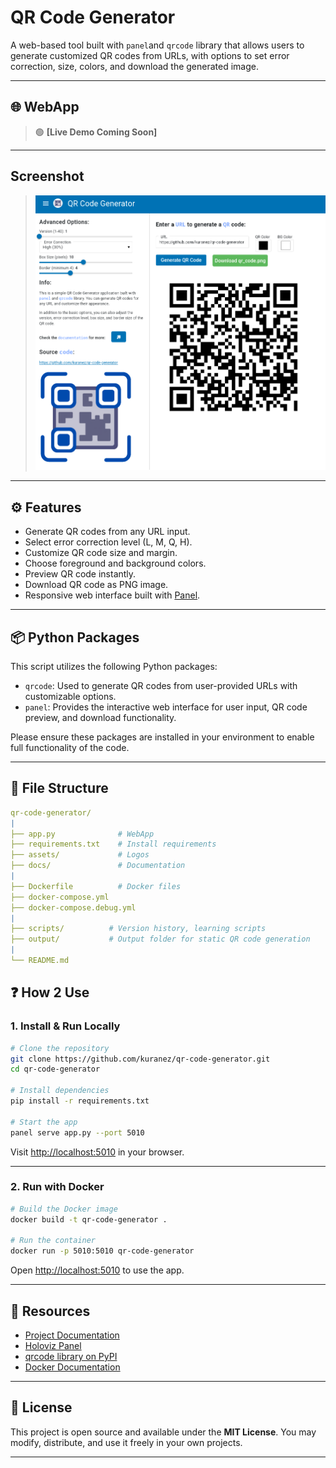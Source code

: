 # QR Code Generator
A web-based tool built with `panel`and `qrcode` library that allows users to generate customized QR codes from URLs, with options to set error correction, size, colors, and download the generated image.

---

## 🌐 WebApp 

> 🟢 **[Live Demo Coming Soon]**

---

## Screenshot

> ![webapp.png](https://raw.githubusercontent.com/kuranez/qr-code-generator/refs/heads/main/screenshots/webapp.png)

---

## ⚙️ Features

- Generate QR codes from any URL input.
- Select error correction level (L, M, Q, H).
- Customize QR code size and margin.
- Choose foreground and background colors.
- Preview QR code instantly.
- Download QR code as PNG image.
- Responsive web interface built with [Panel](https://panel.holoviz.org/index.html).

---

## 📦 Python Packages


This script utilizes the following Python packages:
- `qrcode`: Used to generate QR codes from user-provided URLs with customizable options.
- `panel`: Provides the interactive web interface for user input, QR code preview, and download functionality.

Please ensure these packages are installed in your environment to enable full functionality of the code.

---

## 📁 File Structure

```yaml
qr-code-generator/
|
├── app.py              # WebApp
├── requirements.txt    # Install requirements
├── assets/             # Logos
├── docs/               # Documentation
|
├── Dockerfile          # Docker files
├── docker-compose.yml
├── docker-compose.debug.yml
|
├── scripts/          # Version history, learning scripts
├── output/           # Output folder for static QR code generation
|
└── README.md
```

## ❓ How 2 Use

### 1. Install & Run Locally

```bash
# Clone the repository
git clone https://github.com/kuranez/qr-code-generator.git
cd qr-code-generator

# Install dependencies
pip install -r requirements.txt

# Start the app
panel serve app.py --port 5010
```
Visit [http://localhost:5010](http://localhost:5010) in your browser.

---

### 2. Run with Docker

```bash
# Build the Docker image
docker build -t qr-code-generator .

# Run the container
docker run -p 5010:5010 qr-code-generator
```
Open [http://localhost:5010](http://localhost:5010) to use the app.

---

## 📕 Resources

- [Project Documentation](https://github.com/kuranez/qr-code-generator/blob/main/app/docs/qr-code-generator-documentation.md)
- [Holoviz Panel](https://panel.holoviz.org/)
- [qrcode library on PyPI](https://pypi.org/project/qrcode/)
- [Docker Documentation](https://docs.docker.com/)

---

## 📘 License

This project is open source and available under the **MIT License**. 
You may modify, distribute, and use it freely in your own projects.

---